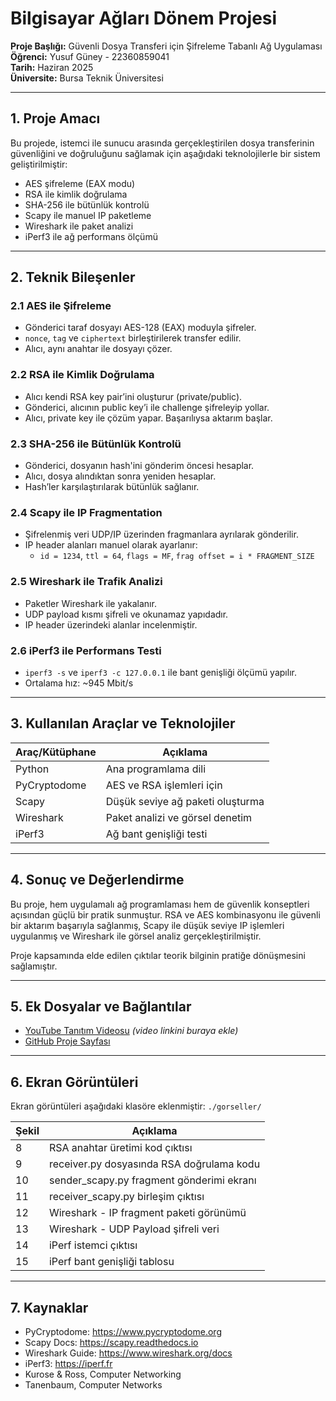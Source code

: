 # Bilgisayar Ağları Dönem Projesi

**Proje Başlığı:** Güvenli Dosya Transferi için Şifreleme Tabanlı Ağ Uygulaması  
**Öğrenci:** Yusuf Güney - 22360859041  
**Tarih:** Haziran 2025  
**Üniversite:** Bursa Teknik Üniversitesi

---

## 1. Proje Amacı
Bu projede, istemci ile sunucu arasında gerçekleştirilen dosya transferinin güvenliğini ve doğruluğunu sağlamak için aşağıdaki teknolojilerle bir sistem geliştirilmiştir:

- AES şifreleme (EAX modu)
- RSA ile kimlik doğrulama
- SHA-256 ile bütünlük kontrolü
- Scapy ile manuel IP paketleme
- Wireshark ile paket analizi
- iPerf3 ile ağ performans ölçümü

---

## 2. Teknik Bileşenler

### 2.1 AES ile Şifreleme
- Gönderici taraf dosyayı AES-128 (EAX) moduyla şifreler.
- `nonce`, `tag` ve `ciphertext` birleştirilerek transfer edilir.
- Alıcı, aynı anahtar ile dosyayı çözer.

### 2.2 RSA ile Kimlik Doğrulama
- Alıcı kendi RSA key pair’ini oluşturur (private/public).
- Gönderici, alıcının public key’i ile challenge şifreleyip yollar.
- Alıcı, private key ile çözüm yapar. Başarılıysa aktarım başlar.

### 2.3 SHA-256 ile Bütünlük Kontrolü
- Gönderici, dosyanın hash'ini gönderim öncesi hesaplar.
- Alıcı, dosya alındıktan sonra yeniden hesaplar.
- Hash’ler karşılaştırılarak bütünlük sağlanır.

### 2.4 Scapy ile IP Fragmentation
- Şifrelenmiş veri UDP/IP üzerinden fragmanlara ayrılarak gönderilir.
- IP header alanları manuel olarak ayarlanır:
  - `id = 1234`, `ttl = 64`, `flags = MF`, `frag offset = i * FRAGMENT_SIZE`

### 2.5 Wireshark ile Trafik Analizi
- Paketler Wireshark ile yakalanır.
- UDP payload kısmı şifreli ve okunamaz yapıdadır.
- IP header üzerindeki alanlar incelenmiştir.

### 2.6 iPerf3 ile Performans Testi
- `iperf3 -s` ve `iperf3 -c 127.0.0.1` ile bant genişliği ölçümü yapılır.
- Ortalama hız: ~945 Mbit/s

---

## 3. Kullanılan Araçlar ve Teknolojiler

| Araç/Kütüphane | Açıklama |
|----------------|----------|
| Python         | Ana programlama dili |
| PyCryptodome   | AES ve RSA işlemleri için |
| Scapy          | Düşük seviye ağ paketi oluşturma |
| Wireshark      | Paket analizi ve görsel denetim |
| iPerf3         | Ağ bant genişliği testi |

---

## 4. Sonuç ve Değerlendirme
Bu proje, hem uygulamalı ağ programlaması hem de güvenlik konseptleri açısından güçlü bir pratik sunmuştur. 
RSA ve AES kombinasyonu ile güvenli bir aktarım başarıyla sağlanmış, Scapy ile düşük seviye IP işlemleri uygulanmış ve Wireshark ile görsel analiz gerçekleştirilmiştir.

Proje kapsamında elde edilen çıktılar teorik bilginin pratiğe dönüşmesini sağlamıştır.

---

## 5. Ek Dosyalar ve Bağlantılar

- [YouTube Tanıtım Videosu](https://www.youtube.com/...) *(video linkini buraya ekle)*
- [GitHub Proje Sayfası](https://github.com/Yusuf-Guney/Bilgisayar-Aglari-Proje)

---

## 6. Ekran Görüntüleri

Ekran görüntüleri aşağıdaki klasöre eklenmiştir: `./gorseller/`

| Şekil | Açıklama |
|-------|----------|
| 8     | RSA anahtar üretimi kod çıktısı |
| 9     | receiver.py dosyasında RSA doğrulama kodu |
| 10    | sender_scapy.py fragment gönderimi ekranı |
| 11    | receiver_scapy.py birleşim çıktısı |
| 12    | Wireshark - IP fragment paketi görünümü |
| 13    | Wireshark - UDP Payload şifreli veri |
| 14    | iPerf istemci çıktısı |
| 15    | iPerf bant genişliği tablosu |

---

## 7. Kaynaklar

- PyCryptodome: https://www.pycryptodome.org
- Scapy Docs: https://scapy.readthedocs.io
- Wireshark Guide: https://www.wireshark.org/docs
- iPerf3: https://iperf.fr
- Kurose & Ross, Computer Networking
- Tanenbaum, Computer Networks
